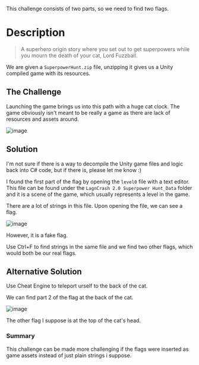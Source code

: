 This challenge consists of two parts, so we need to find two flags.

# Description
> A superhero origin story where you set out to get superpowers while you mourn the death of your cat, Lord Fuzzball.

We are given a `SuperpowerHunt.zip` file, unzipping it gives us a Unity compiled game with its resources.

## The Challenge
Launching the game brings us into this path with a huge cat clock. The game obviously isn't meant to be really a game as there are lack of resources and assets around.

![image](https://user-images.githubusercontent.com/83258849/160228950-3810717f-1612-494c-8c84-436e4e228cbc.png)

## Solution
I'm not sure if there is a way to decompile the Unity game files and logic back into C# code, but if there is, please let me know :)

I found the first part of the flag by opening the `level0` file with a text editor. This file can be found under the `LagnCrash 2.0 Superpower Hunt_Data` folder and it is a scene of the game, which usually represents a level in the game.

There are a lot of strings in this file. Upon opening the file, we can see a flag.

![image](https://user-images.githubusercontent.com/83258849/160229589-efeb00f1-643b-4510-8385-ff5b5844d098.png)

However, it is a fake flag.

Use Ctrl+F to find strings in the same file and we find two other flags, which would both be our real flags.

## Alternative Solution
Use Cheat Engine to teleport urself to the back of the cat.

We can find part 2 of the flag at the back of the cat.

![image](https://user-images.githubusercontent.com/83258849/160229693-5d135048-ffc4-46ce-8c2c-0f8ef398504c.png)

The other flag I suppose is at the top of the cat's head.


### Summary
This challenge can be made more challenging if the flags were inserted as game assets instead of just plain strings i suppose.
